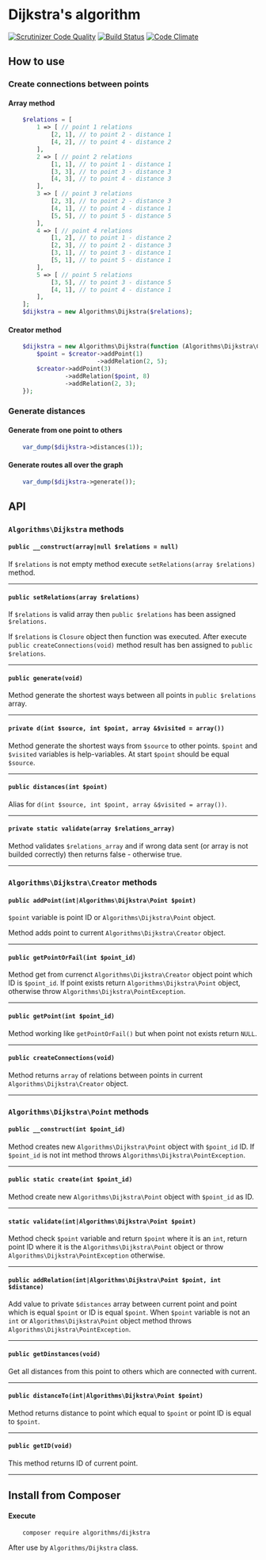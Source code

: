 # Dijkstra's algorithm
[![Scrutinizer Code Quality](https://scrutinizer-ci.com/g/PHPAlgorithms/Dijkstra-s-algorithm/badges/quality-score.png?b=master)](https://scrutinizer-ci.com/g/PHPAlgorithms/Dijkstra-s-algorithm/?branch=master) [![Build Status](https://travis-ci.org/PHPAlgorithms/Dijkstra-s-algorithm.svg?branch=master)](https://travis-ci.org/PHPAlgorithms/Dijkstra-s-algorithm) [![Code Climate](https://codeclimate.com/github/PHPAlgorithms/Dijkstra-s-algorithm/badges/gpa.svg)](https://codeclimate.com/github/PHPAlgorithms/Dijkstra-s-algorithm)

## How to use
### Create connections between points
#### Array method

```php
    $relations = [
        1 => [ // point 1 relations
            [2, 1], // to point 2 - distance 1
            [4, 2], // to point 4 - distance 2
        ],
        2 => [ // point 2 relations
            [1, 1], // to point 1 - distance 1
            [3, 3], // to point 3 - distance 3
            [4, 3], // to point 4 - distance 3
        ],
        3 => [ // point 3 relations
            [2, 3], // to point 2 - distance 3
            [4, 1], // to point 4 - distance 1
            [5, 5], // to point 5 - distance 5
        ],
        4 => [ // point 4 relations
            [1, 2], // to point 1 - distance 2
            [2, 3], // to point 2 - distance 3
            [3, 1], // to point 3 - distance 1
            [5, 1], // to point 5 - distance 1
        ],
        5 => [ // point 5 relations
            [3, 5], // to point 3 - distance 5
            [4, 1], // to point 4 - distance 1
        ],
    ];
    $dijkstra = new Algorithms\Dijkstra($relations);
```

#### Creator method

```php
    $dijkstra = new Algorithms\Dijkstra(function (Algorithms\Dijkstra\Creator $creator) {
        $point = $creator->addPoint(1)
                         ->addRelation(2, 5);
        $creator->addPoint(3)
                ->addRelation($point, 8)
                ->addRelation(2, 3);
    });
```

### Generate distances
#### Generate from one point to others

```php
    var_dump($dijkstra->distances(1));
```

#### Generate routes all over the graph

```php
    var_dump($dijkstra->generate());
```

## API
### `Algorithms\Dijkstra` methods
#### `public __construct(array|null $relations = null)`
If `$relations` is not empty method execute `setRelations(array $relations)` method.

* * *

#### `public setRelations(array $relations)`
If `$relations` is valid array then `public $relations` has been assigned `$relations.`

If `$relations` is `Closure` object then function was executed. After execute `public createConnections(void)` method result has ben assigned to `public $relations`.

* * *

#### `public generate(void)`
Method generate the shortest ways between all points in `public $relations` array.

* * *

#### `private d(int $source, int $point, array &$visited = array())`
Method generate the shortest ways from `$source` to other points. `$point` and `$visited` variables is help-variables. At start `$point` should be equal `$source`.

* * *

#### `public distances(int $point)`
Alias for `d(int $source, int $point, array &$visited = array())`.

* * *

#### `private static validate(array $relations_array)`
Method validates `$relations_array` and if wrong data sent (or array is not builded correctly) then returns false - otherwise true.

* * *

### `Algorithms\Dijkstra\Creator` methods
#### `public addPoint(int|Algorithms\Dijkstra\Point $point)`
`$point` variable is point ID or `Algorithms\Dijkstra\Point` object.

Method adds point to current `Algorithms\Dijkstra\Creator` object.

* * *

#### `public getPointOrFail(int $point_id)`
Method get from currenct `Algorithms\Dijkstra\Creator` object point which ID is `$point_id`. If point exists return `Algorithms\Dijkstra\Point` object, otherwise throw `Algorithms\Dijkstra\PointException`.

* * *

#### `public getPoint(int $point_id)`
Method working like `getPointOrFail()` but when point not exists return `NULL`.

* * *

#### `public createConnections(void)`
Method returns `array` of relations between points in current `Algorithms\Dijkstra\Creator` object.

* * *

### `Algorithms\Dijkstra\Point` methods
#### `public __construct(int $point_id)`
Method creates new `Algorithms\Dijkstra\Point` object with `$point_id` ID. If `$point_id` is not int method throws `Algorithms\Dijkstra\PointException`.

* * *

#### `public static create(int $point_id)`
Method create new `Algorithms\Dijkstra\Point` object with `$point_id` as ID.

* * *

#### `static validate(int|Algorithms\Dijkstra\Point $point)`
Method check `$point` variable and return `$point` where it is an `int`, return point ID where it is the `Algorithms\Dijkstra\Point` object or throw `Algorithms\Dijkstra\PointException` otherwise.

* * *

#### `public addRelation(int|Algorithms\Dijkstra\Point $point, int $distance)`
Add value to private `$distances` array between current point and point which is equal `$point` or ID is equal `$point`. When `$point` variable is not an `int` or `Algorithms\Dijkstra\Point` object method throws `Algorithms\Dijkstra\PointException`.

* * *

#### `public getDinstances(void)`
Get all distances from this point to others which are connected with current.

* * *

#### `public distanceTo(int|Algorithms\Dijkstra\Point $point)`
Method returns distance to point which equal to `$point` or point ID is equal to `$point`.

* * *

#### `public getID(void)`
This method returns ID of current point.

* * *

## Install from Composer

#### Execute

        composer require algorithms/dijkstra

After use by `Algorithms/Dijkstra` class.
